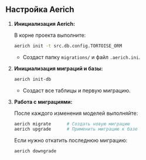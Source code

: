 ## Настройка Aerich

1. **Инициализация Aerich:**

    В корне проекта выполните:

    ```bash
    aerich init -t src.db.config.TORTOISE_ORM
    ```

    - Создаст папку `migrations/` и файл `.aerich.ini`.

2. **Инициализация миграций и базы:**

    ```bash
    aerich init-db
    ```

    - Создаст все таблицы и первую миграцию.

3. **Работа с миграциями:**

    После каждого изменения моделей выполняйте:

    ```bash
    aerich migrate      # Создать новую миграцию
    aerich upgrade      # Применить миграцию к базе
    ```

    Если нужно откатить последнюю миграцию:

    ```bash
    aerich downgrade
    ```